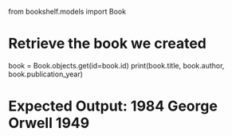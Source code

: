 from bookshelf.models import Book

# Retrieve the book we created
book = Book.objects.get(id=book.id)
print(book.title, book.author, book.publication_year)
# Expected Output: 1984 George Orwell 1949
